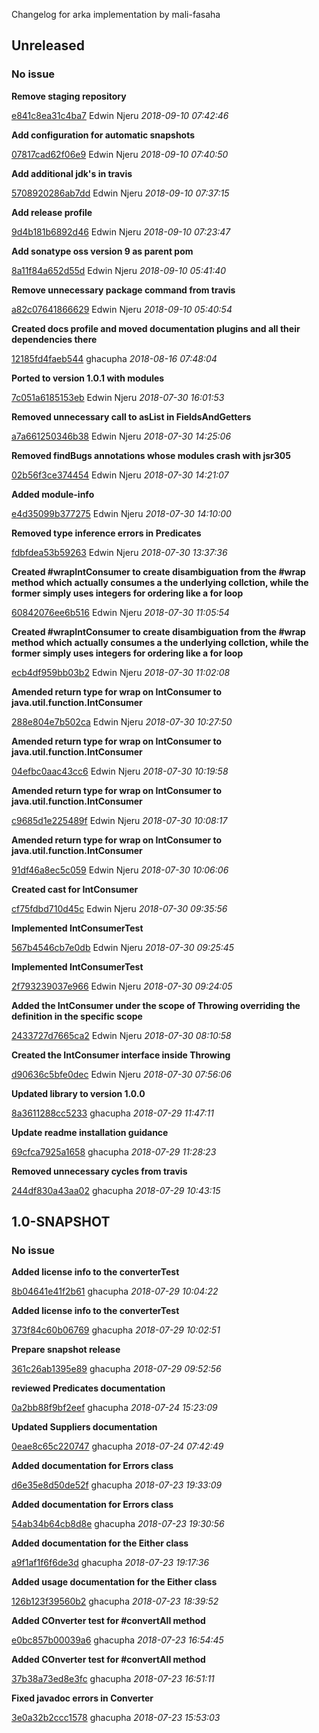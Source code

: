 
Changelog for arka implementation by mali-fasaha

## Unreleased
### No issue

**Remove staging repository**


[e841c8ea31c4ba7](https://github.com/mali-fasaha/arka/commit/e841c8ea31c4ba7) Edwin Njeru *2018-09-10 07:42:46*

**Add configuration for automatic snapshots**


[07817cad62f06e9](https://github.com/mali-fasaha/arka/commit/07817cad62f06e9) Edwin Njeru *2018-09-10 07:40:50*

**Add additional jdk's in travis**


[5708920286ab7dd](https://github.com/mali-fasaha/arka/commit/5708920286ab7dd) Edwin Njeru *2018-09-10 07:37:15*

**Add release profile**


[9d4b181b6892d46](https://github.com/mali-fasaha/arka/commit/9d4b181b6892d46) Edwin Njeru *2018-09-10 07:23:47*

**Add sonatype oss version 9 as parent pom**


[8a11f84a652d55d](https://github.com/mali-fasaha/arka/commit/8a11f84a652d55d) Edwin Njeru *2018-09-10 05:41:40*

**Remove unnecessary package command from travis**


[a82c07641866629](https://github.com/mali-fasaha/arka/commit/a82c07641866629) Edwin Njeru *2018-09-10 05:40:54*

**Created docs profile and moved documentation plugins and all their dependencies there**


[12185fd4faeb544](https://github.com/mali-fasaha/arka/commit/12185fd4faeb544) ghacupha *2018-08-16 07:48:04*

**Ported to version 1.0.1 with modules**


[7c051a6185153eb](https://github.com/mali-fasaha/arka/commit/7c051a6185153eb) Edwin Njeru *2018-07-30 16:01:53*

**Removed unnecessary call to asList in FieldsAndGetters**


[a7a661250346b38](https://github.com/mali-fasaha/arka/commit/a7a661250346b38) Edwin Njeru *2018-07-30 14:25:06*

**Removed findBugs annotations whose modules crash with jsr305**


[02b56f3ce374454](https://github.com/mali-fasaha/arka/commit/02b56f3ce374454) Edwin Njeru *2018-07-30 14:21:07*

**Added module-info**


[e4d35099b377275](https://github.com/mali-fasaha/arka/commit/e4d35099b377275) Edwin Njeru *2018-07-30 14:10:00*

**Removed type inference errors in Predicates**


[fdbfdea53b59263](https://github.com/mali-fasaha/arka/commit/fdbfdea53b59263) Edwin Njeru *2018-07-30 13:37:36*

**Created #wrapIntConsumer to create disambiguation from the #wrap method which actually consumes a the underlying collction, while the former simply uses integers for ordering like a for loop**


[60842076ee6b516](https://github.com/mali-fasaha/arka/commit/60842076ee6b516) Edwin Njeru *2018-07-30 11:05:54*

**Created #wrapIntConsumer to create disambiguation from the #wrap method which actually consumes a the underlying collction, while the former simply uses integers for ordering like a for loop**


[ecb4df959bb03b2](https://github.com/mali-fasaha/arka/commit/ecb4df959bb03b2) Edwin Njeru *2018-07-30 11:02:08*

**Amended return type for wrap on IntConsumer to java.util.function.IntConsumer**


[288e804e7b502ca](https://github.com/mali-fasaha/arka/commit/288e804e7b502ca) Edwin Njeru *2018-07-30 10:27:50*

**Amended return type for wrap on IntConsumer to java.util.function.IntConsumer**


[04efbc0aac43cc6](https://github.com/mali-fasaha/arka/commit/04efbc0aac43cc6) Edwin Njeru *2018-07-30 10:19:58*

**Amended return type for wrap on IntConsumer to java.util.function.IntConsumer**


[c9685d1e225489f](https://github.com/mali-fasaha/arka/commit/c9685d1e225489f) Edwin Njeru *2018-07-30 10:08:17*

**Amended return type for wrap on IntConsumer to java.util.function.IntConsumer**


[91df46a8ec5c059](https://github.com/mali-fasaha/arka/commit/91df46a8ec5c059) Edwin Njeru *2018-07-30 10:06:06*

**Created cast for IntConsumer**


[cf75fdbd710d45c](https://github.com/mali-fasaha/arka/commit/cf75fdbd710d45c) Edwin Njeru *2018-07-30 09:35:56*

**Implemented IntConsumerTest**


[567b4546cb7e0db](https://github.com/mali-fasaha/arka/commit/567b4546cb7e0db) Edwin Njeru *2018-07-30 09:25:45*

**Implemented IntConsumerTest**


[2f793239037e966](https://github.com/mali-fasaha/arka/commit/2f793239037e966) Edwin Njeru *2018-07-30 09:24:05*

**Added the IntConsumer under the scope of Throwing overriding the definition in the specific scope**


[2433727d7665ca2](https://github.com/mali-fasaha/arka/commit/2433727d7665ca2) Edwin Njeru *2018-07-30 08:10:58*

**Created the IntConsumer interface inside Throwing**


[d90636c5bfe0dec](https://github.com/mali-fasaha/arka/commit/d90636c5bfe0dec) Edwin Njeru *2018-07-30 07:56:06*

**Updated library to version 1.0.0**


[8a3611288cc5233](https://github.com/mali-fasaha/arka/commit/8a3611288cc5233) ghacupha *2018-07-29 11:47:11*

**Update readme installation guidance**


[69cfca7925a1658](https://github.com/mali-fasaha/arka/commit/69cfca7925a1658) ghacupha *2018-07-29 11:28:23*

**Removed unnecessary cycles from travis**


[244df830a43aa02](https://github.com/mali-fasaha/arka/commit/244df830a43aa02) ghacupha *2018-07-29 10:43:15*


## 1.0-SNAPSHOT
### No issue

**Added license info to the converterTest**


[8b04641e41f2b61](https://github.com/mali-fasaha/arka/commit/8b04641e41f2b61) ghacupha *2018-07-29 10:04:22*

**Added license info to the converterTest**


[373f84c60b06769](https://github.com/mali-fasaha/arka/commit/373f84c60b06769) ghacupha *2018-07-29 10:02:51*

**Prepare snapshot release**


[361c26ab1395e89](https://github.com/mali-fasaha/arka/commit/361c26ab1395e89) ghacupha *2018-07-29 09:52:56*

**reviewed Predicates documentation**


[0a2bb88f9bf2eef](https://github.com/mali-fasaha/arka/commit/0a2bb88f9bf2eef) ghacupha *2018-07-24 15:23:09*

**Updated Suppliers documentation**


[0eae8c65c220747](https://github.com/mali-fasaha/arka/commit/0eae8c65c220747) ghacupha *2018-07-24 07:42:49*

**Added documentation for Errors class**


[d6e35e8d50de52f](https://github.com/mali-fasaha/arka/commit/d6e35e8d50de52f) ghacupha *2018-07-23 19:33:09*

**Added documentation for Errors class**


[54ab34b64cb8d8e](https://github.com/mali-fasaha/arka/commit/54ab34b64cb8d8e) ghacupha *2018-07-23 19:30:56*

**Added documentation for the Either class**


[a9f1af1f6f6de3d](https://github.com/mali-fasaha/arka/commit/a9f1af1f6f6de3d) ghacupha *2018-07-23 19:17:36*

**Added usage documentation for the Either class**


[126b123f39560b2](https://github.com/mali-fasaha/arka/commit/126b123f39560b2) ghacupha *2018-07-23 18:39:52*

**Added COnverter test for #convertAll method**


[e0bc857b00039a6](https://github.com/mali-fasaha/arka/commit/e0bc857b00039a6) ghacupha *2018-07-23 16:54:45*

**Added COnverter test for #convertAll method**


[37b38a73ed8e3fc](https://github.com/mali-fasaha/arka/commit/37b38a73ed8e3fc) ghacupha *2018-07-23 16:51:11*

**Fixed javadoc errors in Converter**


[3e0a32b2ccc1578](https://github.com/mali-fasaha/arka/commit/3e0a32b2ccc1578) ghacupha *2018-07-23 15:53:03*



